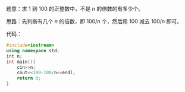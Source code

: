 题意：求 $1$ 到 $100$ 的正整数中，不是 $n$ 的倍数的有多少个。

思路：先判断有几个 $n$ 的倍数，即 $100/n$ 个，然后用 $100$ 减去 $100/n$ 即可。

代码：

```cpp
#include<iostream>
using namespace std;
int n;
int main(){
    cin>>n;
    cout<<100-100/n<<endl;
    return 0;
}
```
